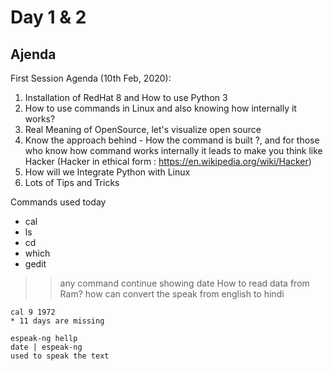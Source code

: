 # Day 1 & 2

## Ajenda 
First Session Agenda (10th Feb, 2020):
1. Installation of RedHat 8 and How to use Python 3
2. How to use commands in Linux and also knowing how internally it works?
3. Real Meaning of OpenSource, let's visualize open source
4. Know the approach behind - How the command is built ?, and for those who know how command works internally it leads to make you think like Hacker (Hacker in ethical form : https://en.wikipedia.org/wiki/Hacker)
5. How will we Integrate Python with Linux
6. Lots of Tips and Tricks


Commands used today 

* cal 
* ls
* cd 
* which 
* gedit 


>> any command continue showing date 
>> How to read data from Ram?
>> how can convert the speak from english to hindi 

```
cal 9 1972 
* 11 days are missing 
```
```
espeak-ng hellp 
date | espeak-ng
used to speak the text 
```






